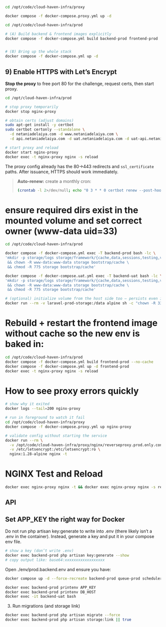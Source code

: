 ```bash
cd /opt/code/cloud-haven-infra/proxy

docker compose -f docker-compose.proxy.yml up -d

```
```bash
cd /opt/code/cloud-haven-infra/prod

# (A) Build backend & frontend images explicitly
docker compose -f docker-compose.yml build backend-prod frontend-prod


# (B) Bring up the whole stack
docker compose -f docker-compose.yml up -d
```


## 9) Enable HTTPS with Let’s Encrypt
**Stop the proxy** to free port 80 for the challenge, request certs, then start proxy.
```bash
cd /opt/cloud-haven-infra/prod

# stop proxy temporarily
docker stop nginx-proxy

# obtain certs (adjust domains)
sudo apt-get install -y certbot
sudo certbot certonly --standalone \
  -d netaniadelaiya.com -d www.netaniadelaiya.com \
  -d api.netaniadelaiya.com -d uat.netaniadelaiya.com -d uat-api.netaniadelaiya.com

# start proxy and reload
docker start nginx-proxy
docker exec -t nginx-proxy nginx -s reload
```
The proxy config already has the 80→443 redirects and `ssl_certificate` paths. After issuance, HTTPS should work immediately.

> **Auto‑renew:** create a monthly cron:
> ```bash
> (crontab -l 2>/dev/null; echo "0 3 * * 0 certbot renew --post-hook 'docker exec nginx-proxy nginx -s reload' >/var/log/certbot-renew.log 2>&1") | crontab -
> ```


# ensure required dirs exist in the mounted volume and set correct owner (www-data uid=33)
```bash
cd /opt/code/cloud-haven-infra/prod

docker compose -f docker-compose.yml exec -T backend-prod bash -lc \
'mkdir -p storage/logs storage/framework/{cache,data,sessions,testing,views} bootstrap/cache \
 && chown -R www-data:www-data storage bootstrap/cache \
 && chmod -R 775 storage bootstrap/cache'

docker compose -f docker-compose.uat.yml exec -T backend-uat bash -lc \
'mkdir -p storage/logs storage/framework/{cache,data,sessions,testing,views} bootstrap/cache \
 && chown -R www-data:www-data storage bootstrap/cache \
 && chmod -R 775 storage bootstrap/cache'

# (optional) initialize volume from the host side too — persists even if the container is recreated
docker run --rm -v laravel-prod-storage:/data alpine sh -c "chown -R 33:33 /data && chmod -R 775 /data"
```

# Rebuild + restart the frontend image without cache so the new env is baked in:
```bash
cd /opt/code/cloud-haven-infra/prod
docker compose -f docker-compose.yml build frontend-prod --no-cache
docker compose -f docker-compose.yml up -d frontend-prod
docker exec -t nginx-proxy nginx -s reload
```

# How to see proxy errors quickly
```bash
# show why it exited
docker logs --tail=200 nginx-proxy

# run in foreground to watch it fail
cd /opt/code/cloud-haven-infra/proxy
docker compose -f docker-compose.proxy.yml up nginx-proxy

# validate config without starting the service
docker run --rm \
  -v /opt/code/cloud-haven-infra/proxy/nginx/reverseproxy.prod.only.conf:/etc/nginx/conf.d/default.conf:ro \
  -v /etc/letsencrypt:/etc/letsencrypt:ro \
  nginx:1.28-alpine nginx -t

```

# NGINX Test and Reload
```bash
docker exec nginx-proxy nginx -t && docker exec nginx-proxy nginx -s reload
```


## API

## Set APP_KEY the right way for Docker
Do not run php artisan key:generate to write into .env (there likely isn’t a .env in the container).
Instead, generate a key and put it in your compose env file.

```bash
# show a key (don’t write .env)
docker exec backend-prod php artisan key:generate --show
# copy output like: base64:xxxxxxxxxxxxxxxxxx
```
Open ./env/prod.backend.env and ensure you have:

```bash
docker compose up -d --force-recreate backend-prod queue-prod scheduler-prod

docker exec backend-prod printenv APP_KEY
docker exec backend-prod printenv DB_HOST
docker exec -it backend-uat bash
```

3) Run migrations (and storage link)
```bash
docker exec backend-prod php artisan migrate --force
docker exec backend-prod php artisan storage:link || true
```
